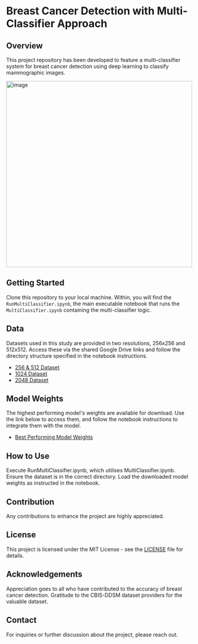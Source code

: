 # Breast Cancer Detection with Multi-Classifier Approach

## Overview
This project repository has been developed to feature a multi-classifier system for breast cancer detection using deep learning to classify mammographic images.

<img width="500" alt="image" src="https://github.com/SeanBaek111/Breast-Cancer-Detection/assets/33170173/cf7ef6ab-052f-4ebb-904b-a2e5fbf52db1">

## Getting Started
Clone this repository to your local machine. Within, you will find the `RunMultiClassifier.ipynb`, the main executable notebook that runs the `MultiClassifier.ipynb` containing the multi-classifier logic.

## Data
Datasets used in this study are provided in two resolutions, 256x256 and 512x512. Access these via the shared Google Drive links and follow the directory structure specified in the notebook instructions.

- [256 & 512 Dataset](https://drive.google.com/file/d/1Lv7J1UpfxsfK8TPxUyzZ9wlCy82IiS_4/view?usp=sharing)
- [1024 Dataset](https://www.kaggle.com/datasets/seanbaek19/cbis-ddsm-1024/)
- [2048 Dataset](https://www.kaggle.com/datasets/seanbaek19/cbis-ddsm-2048)

## Model Weights
The highest performing model's weights are available for download. Use the link below to access them, and follow the notebook instructions to integrate them with the model.

- [Best Performing Model Weights](https://drive.google.com/file/d/1Tf_fD87Btakk4TOty54YQtKy1lWhIuOI/view?usp=sharing)

## How to Use
Execute RunMultiClassifier.ipynb, which utilises MultiClassifier.ipynb.
Ensure the dataset is in the correct directory.
Load the downloaded model weights as instructed in the notebook.

## Contribution
Any contributions to enhance the project are highly appreciated.

## License
This project is licensed under the MIT License - see the [LICENSE](https://github.com/SeanBaek111/Breast-Cancer-Detection/blob/main/LICENSE) file for details.

## Acknowledgements
Appreciation goes to all who have contributed to the accuracy of breast cancer detection.
Gratitude to the CBIS-DDSM dataset providers for the valuable dataset.

## Contact
For inquiries or further discussion about the project, please reach out.
